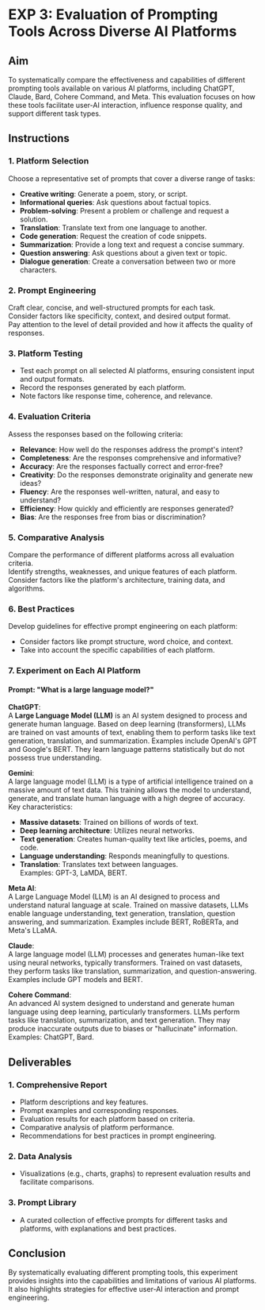 # EXP 3: Evaluation of Prompting Tools Across Diverse AI Platforms

## Aim

To systematically compare the effectiveness and capabilities of different prompting tools available on various AI platforms, including ChatGPT, Claude, Bard, Cohere Command, and Meta. This evaluation focuses on how these tools facilitate user-AI interaction, influence response quality, and support different task types.

## Instructions

### 1. Platform Selection

Choose a representative set of prompts that cover a diverse range of tasks:
- **Creative writing**: Generate a poem, story, or script.
- **Informational queries**: Ask questions about factual topics.
- **Problem-solving**: Present a problem or challenge and request a solution.
- **Translation**: Translate text from one language to another.
- **Code generation**: Request the creation of code snippets.
- **Summarization**: Provide a long text and request a concise summary.
- **Question answering**: Ask questions about a given text or topic.
- **Dialogue generation**: Create a conversation between two or more characters.

### 2. Prompt Engineering

Craft clear, concise, and well-structured prompts for each task.  
Consider factors like specificity, context, and desired output format.  
Pay attention to the level of detail provided and how it affects the quality of responses.

### 3. Platform Testing

- Test each prompt on all selected AI platforms, ensuring consistent input and output formats.
- Record the responses generated by each platform.
- Note factors like response time, coherence, and relevance.

### 4. Evaluation Criteria

Assess the responses based on the following criteria:
- **Relevance**: How well do the responses address the prompt's intent?  
- **Completeness**: Are the responses comprehensive and informative?  
- **Accuracy**: Are the responses factually correct and error-free?  
- **Creativity**: Do the responses demonstrate originality and generate new ideas?  
- **Fluency**: Are the responses well-written, natural, and easy to understand?  
- **Efficiency**: How quickly and efficiently are responses generated?  
- **Bias**: Are the responses free from bias or discrimination?  

### 5. Comparative Analysis

Compare the performance of different platforms across all evaluation criteria.  
Identify strengths, weaknesses, and unique features of each platform.  
Consider factors like the platform's architecture, training data, and algorithms.

### 6. Best Practices

Develop guidelines for effective prompt engineering on each platform:
- Consider factors like prompt structure, word choice, and context.
- Take into account the specific capabilities of each platform.

### 7. Experiment on Each AI Platform

#### Prompt: "What is a large language model?"

**ChatGPT**:  
A **Large Language Model (LLM)** is an AI system designed to process and generate human language. Based on deep learning (transformers), LLMs are trained on vast amounts of text, enabling them to perform tasks like text generation, translation, and summarization. Examples include OpenAI's GPT and Google's BERT. They learn language patterns statistically but do not possess true understanding.

**Gemini**:  
A large language model (LLM) is a type of artificial intelligence trained on a massive amount of text data. This training allows the model to understand, generate, and translate human language with a high degree of accuracy.  
Key characteristics:  
- **Massive datasets**: Trained on billions of words of text.  
- **Deep learning architecture**: Utilizes neural networks.  
- **Text generation**: Creates human-quality text like articles, poems, and code.  
- **Language understanding**: Responds meaningfully to questions.  
- **Translation**: Translates text between languages.  
Examples: GPT-3, LaMDA, BERT.

**Meta AI**:  
A Large Language Model (LLM) is an AI designed to process and understand natural language at scale. Trained on massive datasets, LLMs enable language understanding, text generation, translation, question answering, and summarization. Examples include BERT, RoBERTa, and Meta's LLaMA.

**Claude**:  
A large language model (LLM) processes and generates human-like text using neural networks, typically transformers. Trained on vast datasets, they perform tasks like translation, summarization, and question-answering. Examples include GPT models and BERT.

**Cohere Command**:  
An advanced AI system designed to understand and generate human language using deep learning, particularly transformers. LLMs perform tasks like translation, summarization, and text generation. They may produce inaccurate outputs due to biases or "hallucinate" information. Examples: ChatGPT, Bard.

## Deliverables

### 1. Comprehensive Report

- Platform descriptions and key features.  
- Prompt examples and corresponding responses.  
- Evaluation results for each platform based on criteria.  
- Comparative analysis of platform performance.  
- Recommendations for best practices in prompt engineering.

### 2. Data Analysis

- Visualizations (e.g., charts, graphs) to represent evaluation results and facilitate comparisons.

### 3. Prompt Library

- A curated collection of effective prompts for different tasks and platforms, with explanations and best practices.

## Conclusion

By systematically evaluating different prompting tools, this experiment provides insights into the capabilities and limitations of various AI platforms. It also highlights strategies for effective user-AI interaction and prompt engineering.


